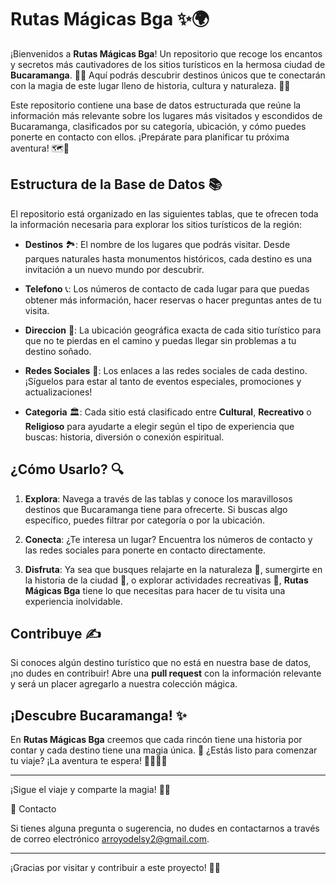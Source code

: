 # Rutas Mágicas Bga ✨🌍

¡Bienvenidos a **Rutas Mágicas Bga**! Un repositorio que recoge los encantos y secretos más cautivadores de los sitios turísticos en la hermosa ciudad de **Bucaramanga**. 🌆💫 Aquí podrás descubrir destinos únicos que te conectarán con la magia de este lugar lleno de historia, cultura y naturaleza. 🌿🌞

Este repositorio contiene una base de datos estructurada que reúne la información más relevante sobre los lugares más visitados y escondidos de Bucaramanga, clasificados por su categoría, ubicación, y cómo puedes ponerte en contacto con ellos. ¡Prepárate para planificar tu próxima aventura! 🗺️💖

## Estructura de la Base de Datos 📚

El repositorio está organizado en las siguientes tablas, que te ofrecen toda la información necesaria para explorar los sitios turísticos de la región:

- **Destinos** 🏞️: El nombre de los lugares que podrás visitar. Desde parques naturales hasta monumentos históricos, cada destino es una invitación a un nuevo mundo por descubrir.
  
- **Telefono** 📞: Los números de contacto de cada lugar para que puedas obtener más información, hacer reservas o hacer preguntas antes de tu visita.

- **Direccion** 📍: La ubicación geográfica exacta de cada sitio turístico para que no te pierdas en el camino y puedas llegar sin problemas a tu destino soñado.

- **Redes Sociales** 📲: Los enlaces a las redes sociales de cada destino. ¡Síguelos para estar al tanto de eventos especiales, promociones y actualizaciones!

- **Categoria** 🏛️: Cada sitio está clasificado entre **Cultural**, **Recreativo** o **Religioso** para ayudarte a elegir según el tipo de experiencia que buscas: historia, diversión o conexión espiritual.

## ¿Cómo Usarlo? 🔍

1. **Explora**: Navega a través de las tablas y conoce los maravillosos destinos que Bucaramanga tiene para ofrecerte. Si buscas algo específico, puedes filtrar por categoría o por la ubicación.

2. **Conecta**: ¿Te interesa un lugar? Encuentra los números de contacto y las redes sociales para ponerte en contacto directamente.

3. **Disfruta**: Ya sea que busques relajarte en la naturaleza 🌳, sumergirte en la historia de la ciudad 🏰, o explorar actividades recreativas 🏀, **Rutas Mágicas Bga** tiene lo que necesitas para hacer de tu visita una experiencia inolvidable.

## Contribuye ✍️

Si conoces algún destino turístico que no está en nuestra base de datos, ¡no dudes en contribuir! Abre una **pull request** con la información relevante y será un placer agregarlo a nuestra colección mágica.

## ¡Descubre Bucaramanga! ✨

En **Rutas Mágicas Bga** creemos que cada rincón tiene una historia por contar y cada destino tiene una magia única. 🌟 ¿Estás listo para comenzar tu viaje? ¡La aventura te espera! 🚶‍♂️🚶‍♀️

---

¡Sigue el viaje y comparte la magia! 🌈✨



 📧 Contacto

Si tienes alguna pregunta o sugerencia, no dudes en contactarnos a través de correo electrónico arroyodelsy2@gmail.com.

---

¡Gracias por visitar y contribuir a este proyecto! 🌟🌴

